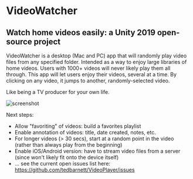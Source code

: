 # VideoWatcher
## Watch home videos easily: a Unity 2019 open-source project

VideoWatcher is a desktop (Mac and PC) app that will randomly play video files from any specified folder.  Intended as a way to enjoy large libraries of home videos. Users with 1000+ videos will never likely play them all through.  This app will let users enjoy their videos, several at a time.  By clicking on any video, it jumps to another, randomly-selected video.   

Like being a TV producer for your own life.

![screenshot](https://github.com/tedbarnett/VideoPlayer/blob/master/VideoWatcher%20screenshot.png)

Next steps:
* Allow "favoriting" of videos: build a favorites playlist
* Enable annotation of videos: title, date created, notes, etc.
* For longer videos (> 30 secs), start at a random point in the video (rather than always play from the beginning)
* Enable iOS/Android version: have to stream video files from a server (since won't likely fit onto the device itself)
* ... see the current open issues list here: https://github.com/tedbarnett/VideoPlayer/issues
